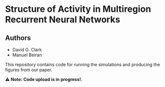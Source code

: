 # Structure of Activity in Multiregion Recurrent Neural Networks

## Authors
- David G. Clark
- Manuel Beiran

This repository contains code for running the simulations and producing the figures from our paper.

⚠️ **Note: Code upload is in progress!.**

